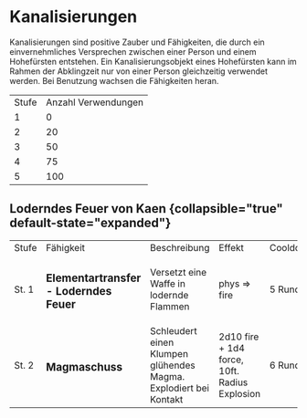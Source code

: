 # Kanalisierungen

<primary-label ref="mechanics"/>

Kanalisierungen sind positive Zauber und Fähigkeiten, die durch ein einvernehmliches Versprechen zwischen einer Person
und einem Hohefürsten entstehen. Ein Kanalisierungsobjekt eines Hohefürsten kann im Rahmen der Abklingzeit nur von einer
Person gleichzeitig verwendet werden. Bei Benutzung wachsen die Fähigkeiten heran.

<table>
<tr><td>Stufe</td><td>Anzahl Verwendungen</td></tr>
<tr><td>1</td><td>0</td></tr>
<tr><td>2</td><td>20</td></tr>
<tr><td>3</td><td>50</td></tr>
<tr><td>4</td><td>75</td></tr>
<tr><td>5</td><td>100</td></tr>
</table>

## Loderndes Feuer von Kaen {collapsible="true" default-state="expanded"}

<table>
<tr><td>Stufe</td><td>Fähigkeit</td><td>Beschreibung</td><td>Effekt</td><td>Cooldown</td></tr>
<tr><td>St. 1</td><td><h3>Elementartransfer - Loderndes Feuer</h3></td><td>Versetzt eine Waffe in lodernde Flammen</td><td>phys =&gt; fire</td><td>5 Runden</td></tr>
<tr><td>St. 2</td><td><h3>Magmaschuss</h3></td><td>Schleudert einen Klumpen glühendes Magma.<br/>Explodiert bei Kontakt</td><td>2d10 fire + 1d4 force,<br/>10ft. Radius Explosion</td><td>6 Runden</td></tr>
<!--<tr><td>St. 3</td><td><h3>Einäschernder Glutregen</h3></td><td>Wirft eine Kugel konzentrierten Feuers in die Lüfte,<br/>lässt diese explodieren und die Glut herabregnen</td><td>4d8 fire,<br/>20ft. Radius</td><td>7 Runden</td></tr>-->
<!--<tr><td>St. 4</td><td><h3>Kaens Groll</h3></td><td>Entlässt glühende Geister,<br/>die wiederholt nach Verzögerung explodieren.</td><td>3d10 fire + 2d6 necrotic,<br/>3x5 Cone</td><td>10 Runden</td></tr>-->
</table>

